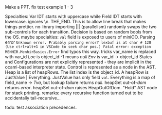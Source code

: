 Make a PPT. 
fix test example 1 - 3

Specialties:
    Var IDT starts with uppercase while Field IDT starts with lowercase. 
    ignores \n. THE_END. This is to allow line break that makes things prettier. 
    no library importing
    ||| (parallelism) randomly swaps the two sub-controls for each transition. Decision is based on random bools from the OS. 
maybe specialties:
    `val` field is exposed to users of miniOO. 
    Parsing error
    ```
    Unknown error. Prabably parsing error?
    lexbuf is at char # 120
    (Use ctrl+alt+G in VSCode to seek char pos.)
    Fatal error: exception MENHIR.MenhirBasics.Error
    ```
    find typos this way. 
tricks
    var_name is replaced with var_id
    *Loc* is object_id
        -1 means *null*
    *Env* is var_id -> object_id
    States and Configurations are not explicitly represented - they are implicit in the ocaml-based interpreter state. 
    Control is represented as a node in the AST. 
    Heap is a list of heapRows. The list index is the object_id. A heapRow is JustValue | Everything. JustValue has only field `val`. Everything is a map of field_name -> *Tva*, but lookup failure returns *null*. 
    heapGet out-of-*dom* returns *error*. 
    heapSet out-of-*dom* raises HeapOutOfDom. 
    "Hold" AST node for stack printing. 
remarks:
    every recursive function turned out to be accidentally tail-recursive...

todo:
    test association precedences. 
